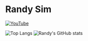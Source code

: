 # Randy Sim

[![YouTube](https://img.shields.io/badge/YouTube-%23FF0000.svg?style=for-the-badge&logo=YouTube&logoColor=white)](https://www.youtube.com/@GandyDev)

![Top Langs](https://github-readme-stats.vercel.app/api/top-langs/?username=randysim&show_icons=true&theme=tokyonight) ![Randy's GitHub stats](https://github-readme-stats.vercel.app/api?username=randysim&show_icons=true&theme=tokyonight) 

